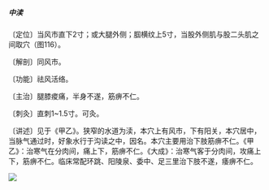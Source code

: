 ##### 中渎

〔定位〕当风市直下2寸；或大腿外侧；腘横纹上5寸，当股外侧肌与股二头肌之间取穴（图116）。

〔解剖〕同风市。

〔功能〕祛风活络。

〔主治〕腿膝痠痛，半身不遂，筋痹不仁。

〔刺灸〕直刺1~1.5寸。可灸。

〔讲述〕见于《甲乙》。狭窄的水道为渎，本穴上有风市，下有阳关，本穴居中，当脉气通过时，好象水行于沟读之中，因名。本穴主要用治下肢筋痹不仁。《甲乙》：治寒气在分肉间，痛上下，筋痹不仁。《大成》：治寒气客于分肉间，攻痛上下，筋痹不仁。临床常配环跳、阳陵泉、委中、足三里治下肢不遂，痿痹不仁。

![](img/图116.jpg)
